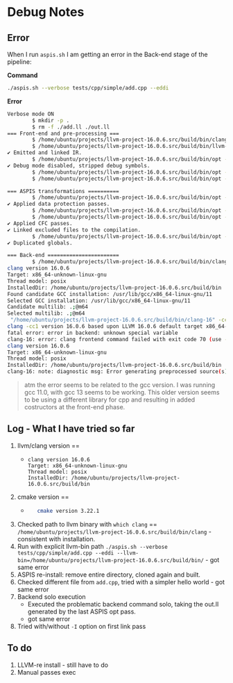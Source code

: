 # Debug Notes

## Error

When I run `aspis.sh` I am getting an error in the Back-end stage of the pipeline:

**Command**

```bash
./aspis.sh --verbose tests/cpp/simple/add.cpp --eddi 
```

**Error**

```bash
Verbose mode ON
        $ mkdir -p .
        $ rm -f ./add.ll ./out.ll
=== Front-end and pre-processing ===
        $ /home/ubuntu/projects/llvm-project-16.0.6.src/build/bin/clang tests/cpp/simple/add.cpp -I -lstdc++ -S -emit-llvm -O0 -Xclang -disable-O0-optnone -o ./add.ll
        $ /home/ubuntu/projects/llvm-project-16.0.6.src/build/bin/llvm-link ./add.ll -o ./out.ll -opaque-pointers
✔ Emitted and linked IR.
        $ /home/ubuntu/projects/llvm-project-16.0.6.src/build/bin/opt --enable-new-pm=1 --passes=strip ./out.ll -o ./out.ll
✔ Debug mode disabled, stripped debug symbols.
        $ /home/ubuntu/projects/llvm-project-16.0.6.src/build/bin/opt --enable-new-pm=1 --passes=lowerswitch ./out.ll -o ./out.ll
        $ /home/ubuntu/projects/llvm-project-16.0.6.src/build/bin/opt --enable-new-pm=1 -load-pass-plugin=/home/ubuntu/projects/ASPIS/build/passes/libEDDI.so --passes=func-ret-to-ref ./out.ll -o ./out.ll

=== ASPIS transformations ==========
        $ /home/ubuntu/projects/llvm-project-16.0.6.src/build/bin/opt --enable-new-pm=1 -load-pass-plugin=/home/ubuntu/projects/ASPIS/build/passes/libEDDI.so --passes=eddi-verify ./out.ll -o ./out.ll -S
✔ Applied data protection passes.
        $ /home/ubuntu/projects/llvm-project-16.0.6.src/build/bin/opt --enable-new-pm=1 --passes=dce,simplifycfg ./out.ll -o ./out.ll
        $ /home/ubuntu/projects/llvm-project-16.0.6.src/build/bin/opt --enable-new-pm=1 -load-pass-plugin=/home/ubuntu/projects/ASPIS/build/passes/libCFCSS.so --passes=cfcss-verify ./out.ll -o ./out.ll -S
✔ Applied CFC passes.
✔ Linked excluded files to the compilation.
        $ /home/ubuntu/projects/llvm-project-16.0.6.src/build/bin/opt --enable-new-pm=1 -load-pass-plugin=/home/ubuntu/projects/ASPIS/build/passes/libEDDI.so --passes=duplicate-globals ./out.ll -o ./out.ll -S -S
✔ Duplicated globals.

=== Back-end =======================
        $ /home/ubuntu/projects/llvm-project-16.0.6.src/build/bin/clang -v -lstdc++ -O0 ./out.ll -o ./out
clang version 16.0.6
Target: x86_64-unknown-linux-gnu
Thread model: posix
InstalledDir: /home/ubuntu/projects/llvm-project-16.0.6.src/build/bin
Found candidate GCC installation: /usr/lib/gcc/x86_64-linux-gnu/11
Selected GCC installation: /usr/lib/gcc/x86_64-linux-gnu/11
Candidate multilib: .;@m64
Selected multilib: .;@m64
 "/home/ubuntu/projects/llvm-project-16.0.6.src/build/bin/clang-16" -cc1 -triple x86_64-unknown-linux-gnu -emit-obj -mrelax-all -disable-free -clear-ast-before-backend -main-file-name out.ll -mrelocation-model pic -pic-level 2 -pic-is-pie -mframe-pointer=all -fmath-errno -ffp-contract=on -fno-rounding-math -mconstructor-aliases -funwind-tables=2 -target-cpu x86-64 -tune-cpu generic -mllvm -treat-scalable-fixed-error-as-warning -debugger-tuning=gdb -v -fcoverage-compilation-dir=/home/ubuntu/projects/ASPIS -resource-dir /home/ubuntu/projects/llvm-project-16.0.6.src/build/lib/clang/16 -O0 -fdebug-compilation-dir=/home/ubuntu/projects/ASPIS -ferror-limit 19 -fgnuc-version=4.2.1 -fcolor-diagnostics -faddrsig -D__GCC_HAVE_DWARF2_CFI_ASM=1 -o /tmp/out-120cea.o -x ir ./out.ll
clang -cc1 version 16.0.6 based upon LLVM 16.0.6 default target x86_64-unknown-linux-gnu
fatal error: error in backend: unknown special variable
clang-16: error: clang frontend command failed with exit code 70 (use -v to see invocation)
clang version 16.0.6
Target: x86_64-unknown-linux-gnu
Thread model: posix
InstalledDir: /home/ubuntu/projects/llvm-project-16.0.6.src/build/bin
clang-16: note: diagnostic msg: Error generating preprocessed source(s) - no preprocessable inputs.
```

> atm the error seems to be related to the gcc version. I was running gcc 11.0, with gcc 13 seems to be working. This older version seems to be using a different <iostream> library for cpp and resulting in added costructors at the front-end phase.


## Log - What I have tried so far

1. llvm/clang version ==
   -    ```
        clang version 16.0.6
        Target: x86_64-unknown-linux-gnu
        Thread model: posix
        InstalledDir: /home/ubuntu/projects/llvm-project-16.0.6.src/build/bin
        ``` 
2. cmake version == 
   - ```bash
        cmake version 3.22.1
        ```
3. Checked path to llvm binary with `which clang` == `/home/ubuntu/projects/llvm-project-16.0.6.src/build/bin/clang`  - consistent with installation.
4. Run with explicit llvm-bin path `./aspis.sh --verbose tests/cpp/simple/add.cpp --eddi --llvm-bin=/home/ubuntu/projects/llvm-project-16.0.6.src/build/bin/` - got same error
5. ASPIS re-install: remove entire directory, cloned again and built.
6. Checked different file from `add.cpp`, tried with a simpler hello world - got same error
7. Backend solo execution
   - Executed the problematic backend command solo, taking the out.ll generated by the last ASPIS opt pass.
   - got same error
8. Tried with/without `-I` option on first link pass

## To do

1. LLVM-re install - still have to do
2. Manual passes exec 